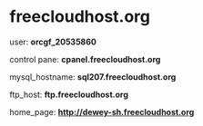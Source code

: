 # freecloudhost.org

user: **orcgf_20535860**

control pane: **cpanel.freecloudhost.org**

mysql_hostname: **sql207.freecloudhost.org**

ftp_host: **ftp.freecloudhost.org**

home_page: **http://dewey-sh.freecloudhost.org**

